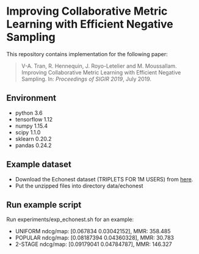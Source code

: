 # Improving Collaborative Metric Learning with Efficient Negative Sampling

This repository contains implementation for the following paper:

> V-A. Tran, R. Hennequin, J. Royo-Letelier and M. Moussallam. Improving Collaborative Metric Learning with Efficient Negative Sampling. In: *Proceedings of SIGIR 2019*, July 2019.


## Environment
- python 3.6
- tensorflow 1.12
- numpy 1.15.4
- scipy 1.1.0
- sklearn 0.20.2
- pandas 0.24.2

## Example dataset
- Download the Echonest dataset (TRIPLETS FOR 1M USERS) from [here](http://millionsongdataset.com/tasteprofile/).
- Put the unzipped files into directory data/echonest

## Run example script
Run experiments/exp_echonest.sh for an example:
- UNIFORM ndcg/map: [0.067834   0.03042152], MMR: 358.485
- POPULAR ndcg/map: [0.08187394 0.04360328], MMR: 30.783
- 2-STAGE ndcg/map: [0.09179041  0.04784787], MMR: 146.327
